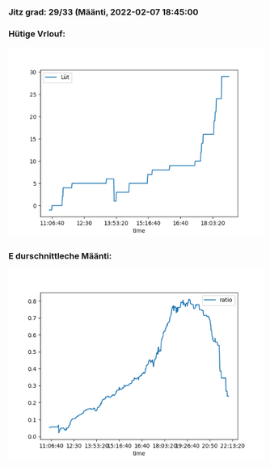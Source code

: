 ### Jitz grad: 29/33 (Määnti, 2022-02-07 18:45:00

### Hütige Vrlouf:
![Graph](Today.png)

### E durschnittleche Määnti:
![Graph](Määnti.png)
